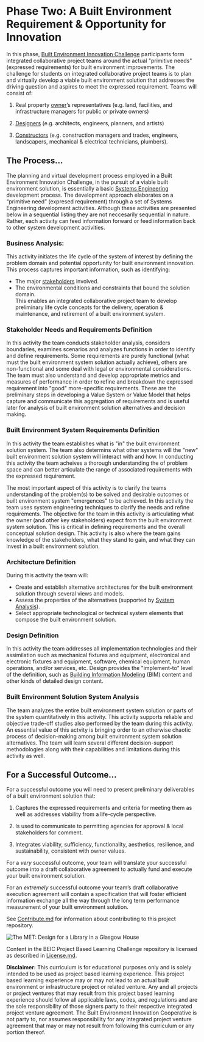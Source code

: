 # Phase Two: A Built Environment Requirement & Opportunity for Innovation

In this phase, [Built Environment Innovation Challenge](https://github.com/BEICOOP/BEICPBLChallenge) participants form integrated collaborative project teams around the actual "primitive needs" (expressed requirements) for built environment improvements.  The challenge for students on integrated collaborative project teams is to plan and virtually develop a viable built environment solution that addresses the driving question and aspires to meet the expressed requirement.  Teams will consist of:

1. Real property [owner](https://github.com/BEICOOP/BEICPBLChallenge/blob/master/Phase3/Stakeholders_Roles/Owner.md)’s representatives (e.g. land, facilities, and infrastructure managers for public or private owners)

2. [Designers](https://github.com/BEICOOP/BEICPBLChallenge/blob/master/Phase3/Stakeholders_Roles/Designer.md) (e.g. architects, engineers, planners, and artists)

3. [Constructors](https://github.com/BEICOOP/BEICPBLChallenge/blob/master/Phase3/Stakeholders_Roles/Constructor.md) (e.g. construction managers and trades, engineers, landscapers, mechanical & electrical technicians, plumbers).  

## The Process...

The planning and virtual development process employed in a Built Environment Innovation Challenge, in the pursuit of a viable built environment solution, is essentially a basic [Systems Engineering](http://sebokwiki.org/wiki/Introduction_to_Systems_Engineering) development process.  The development approach elaborates on a “primitive need” (expresed requirement) through a set of Systems Engineering development activities.  Although these activities are presented below in a sequential listing they are not neccesarily sequential in nature.  Rather, each activity can feed information forward or feed information back to other system development activities.

### Business Analysis:

This activity initiates the life cycle of the system of interest by defining the problem domain and potential opportunity for built environment innovation.  This process captures important information, such as identifying:
* The major [stakeholders](http://sebokwiki.org/wiki/Stakeholder_(glossary)) involved.  
* The environmental conditions and constraints that bound the solution domain.  
This enables an integrated collaborative project team to develop preliminary life cycle concepts for the delivery, operation & maintenance, and retirement of a built environment system.

### Stakeholder Needs and Requirements Definition

In this activity the team conducts stakeholder analysis, considers boundaries, examines scenarios and analyzes functions in order to identify and define requirements.  Some requirements are purely functional (what must the built environment system solution actually achieve), others are non-functional and some deal with legal or environmental considerations.  The team must also understand and develop appropriate metrics and measures of performance in order to refine and breakdown the expressed requirement into "good" more-specific requirements.  These are the preliminary steps in developing a Value System or Value Model that helps capture and communicate this aggregation of requirements and is useful later for analysis of built environment solution alternatives and decision making.

### Built Environment System Requirements Definition

In this activity the team establishes what is "in" the built environment solution system.  The team also determins what other systems will the "new" built environment solution system will interact with and how.  In conducting this activity the team acheives a thorough understanding the of problem space and can better articulate the range of associated requirements with the expressed requirement.

The most important aspect of this activity is to clarify the teams understanding of the problem(s) to be solved and desirable outcomes or built environment system "emergences" to be achieved.  In this activity the team uses system engineering techniques to clarify the needs and refine requirements.  The objective for the team in this activity is articulating what the owner (and other key stakeholders) expect from the built environment system solution.  This is critical in defining requirements and the overall conceptual solution design.  This activity is also where the team gains knowledge of the stakeholders, what they stand to gain, and what they can invest in a built environment solution.

### Architecture Definition

During this activity the team will:
* Create and establish alternative architectures for the built environment solution through several views and models.
* Assess the properties of the alternatives (supported by [System Analysis](http://sebokwiki.org/wiki/System_Analysis)). 
* Select appropriate technological or technical system elements that compose the built environment solution.

### Design Definition

In this activity the team addresses all implementation technologies and their assimilation such as mechanical fixtures and equipment, electronical and electronic fixtures and equipment, software, chemical equipment, human operations, and/or services, etc.  Design provides the "implement-to" level of the definition, such as [Building Information Modeling](https://en.wikipedia.org/wiki/Building_information_modeling) (BIM) content and other kinds of detailed design content.

### Built Environment Solution System Analysis

The team analyzes the entire built environment system solution or parts of the system quantitatively in this activity.  This activity supports reliable and objective trade-off studies also performed by the team during this activity.  An essential value of this actvity is bringing order to an otherwise chaotic process of decision-making among built environment system solution alternatives.  The team will learn several different decision-support methodologies along with their capabilities and limitations during this activity as well.

## For a Successful Outcome...

For a successful outcome you will need to present preliminary deliverables of a built environment solution that:

1. Captures the expressed requirements and criteria for meeting them as well as addresses viability from a life-cycle perspective.

2. Is used to communicate to permitting agencies for approval & local stakeholders for comment.

3. Integrates viability, sufficiency, functionality, aesthetics, resilience, and sustainability, consistent with owner values. 

For a *very* successful outcome, your team will translate your successful outcome into a draft collaborative agreement to actually fund and execute your built environment solution.  

For an *extremely* successful outcome your team’s draft collaborative execution agreement will contain a specification that will foster efficient information exchange all the way through the long term performance measurement of your built environment solution.

See [Contribute.md](https://github.com/BEICBIM/BEICPBLChallenge/blob/master/Contribute.md) for information about contributing to this project repository.

![The MET: Design for a Library in a Glasgow House](http://images.metmuseum.org/CRDImages/ma/original/DP206759.jpg)

Content in the BEIC Project Based Learning Challenge repository is licensed as described in [License.md](https://github.com/BEICBIM/BEICPBLChallenge/blob/master/License.md).

**Disclaimer:** This curriculum is for educational purposes only and is solely intended to be used as project based learning experience.  This project based learning experience may or may not lead to an actual built environment or infrastructure project or related venture.  Any and all projects or project ventures that may result from this project based learning experience should follow all applicable laws, codes, and regulations and are the sole responsibility of those signers party to their respective integrated project venture agreement.  The Built Environment Innovation Cooperative is not party to, nor assumes responsibility for any integrated project venture agreement that may or may not result from following this curriculum or any portion thereof.
